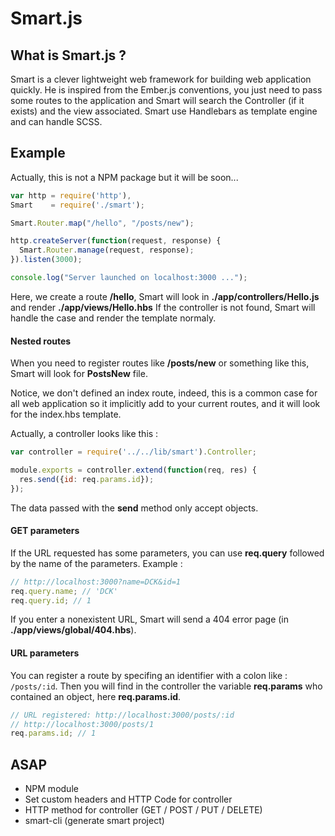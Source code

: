 Smart.js
=========

## What is Smart.js ?

Smart is a clever lightweight web framework for building web application quickly. He is inspired from the Ember.js conventions, you just need to pass some routes to the application and Smart will search the Controller (if it exists) and the view associated.
Smart use Handlebars as template engine and can handle SCSS.


## Example
Actually, this is not a NPM package but it will be soon...

```javascript
var http = require('http'),
Smart    = require('./smart');

Smart.Router.map("/hello", "/posts/new");

http.createServer(function(request, response) {
  Smart.Router.manage(request, response);
}).listen(3000);

console.log("Server launched on localhost:3000 ...");
```

Here, we create a route **/hello**, Smart will look in **./app/controllers/Hello.js** and render **./app/views/Hello.hbs**
If the controller is not found, Smart will handle the case and render the template normaly.

#### Nested routes
When you need to register routes like **/posts/new** or something like this, Smart will look for **PostsNew** file.

Notice, we don't defined an index route, indeed, this is a common case for all web application so it implicitly add to your current routes, and it will look for the index.hbs template.

Actually, a controller looks like this :
```javascript
var controller = require('../../lib/smart').Controller;

module.exports = controller.extend(function(req, res) {
  res.send({id: req.params.id});
});

```
The data passed with the **send** method only accept objects. 

#### GET parameters
If the URL requested has some parameters, you can use **req.query** followed by the name of the parameters. Example :
```javascript
// http://localhost:3000?name=DCK&id=1
req.query.name; // 'DCK'
req.query.id; // 1
```

If you enter a nonexistent URL, Smart will send a 404 error page (in **./app/views/global/404.hbs**).

#### URL parameters
You can register a route by specifing an identifier with a colon like : `/posts/:id`. 
Then you will find in the controller the variable **req.params** who contained an object, here **req.params.id**.
```javascript
// URL registered: http://localhost:3000/posts/:id
// http://localhost:3000/posts/1
req.params.id; // 1
```

## ASAP
- NPM module
- Set custom headers and HTTP Code for controller
- HTTP method for controller (GET / POST / PUT / DELETE)
- smart-cli (generate smart project)
